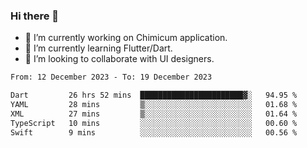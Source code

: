 ### Hi there 👋

<!--
**devcat37/devcat37** is a ✨ _special_ ✨ repository because its `README.md` (this file) appears on your GitHub profile.-->


- 🔭 I’m currently working on Chimicum application.
- 🌱 I’m currently learning Flutter/Dart.
- 👯 I’m looking to collaborate with UI designers.
<!-- - 🤔 I’m looking for help with ... -->

<!--START_SECTION:waka-->

```txt
From: 12 December 2023 - To: 19 December 2023

Dart         26 hrs 52 mins  ███████████████████████▓░   94.95 %
YAML         28 mins         ▒░░░░░░░░░░░░░░░░░░░░░░░░   01.68 %
XML          27 mins         ▒░░░░░░░░░░░░░░░░░░░░░░░░   01.64 %
TypeScript   10 mins         ░░░░░░░░░░░░░░░░░░░░░░░░░   00.60 %
Swift        9 mins          ░░░░░░░░░░░░░░░░░░░░░░░░░   00.56 %
```

<!--END_SECTION:waka-->
